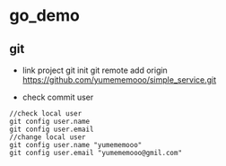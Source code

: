 # go_demo


## git

- link project
git init
git remote add origin https://github.com/yumememooo/simple_service.git

- check commit user
```
//check local user
git config user.name
git config user.email
//change local user
git config user.name "yumememooo" 
git config user.email "yumememooo@gmil.com"
```

